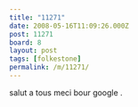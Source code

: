 ```yaml
---
title: "11271"
date: 2008-05-16T11:09:26.000Z
post: 11271
board: 8
layout: post
tags: [folkestone]
permalink: /m/11271/
---
```

salut a tous meci bour google .
